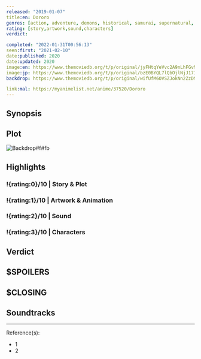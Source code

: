 ```yaml
---
released: "2019-01-07"
title:en: Dororo
genres: [action, adventure, demons, historical, samurai, supernatural, shounen]
rating: [story,artwork,sound,characters]
verdict:

completed: "2022-01-31T00:56:13"
seen:first: "2021-02-10"
date:published: 2020
date:updated: 2020
image:en: https://www.themoviedb.org/t/p/original/jyFHtqYeVvc2A9nLhFGvM49xGPg.jpg
image:jp: https://www.themoviedb.org/t/p/original/bzE0BYQL7lQbOjlNjJ171ytFpwc.jpg
backdrop: https://www.themoviedb.org/t/p/original/wifUfM6OVSZJokNn2ZzDMmjKcvv.jpg

link:mal: https://myanimelist.net/anime/37520/Dororo
---
```



## Synopsis

## Plot

![Backdrop#f#fb](https://www.themoviedb.org/t/p/original/AwB9OpmzC4sxkbu52Dzv9A7CfdG.jpg "Source: TMDB")

## Highlights

### !{rating:0}/10 | Story & Plot

### !{rating:1}/10 | Artwork & Animation

### !{rating:2}/10 | Sound

### !{rating:3}/10 | Characters

## Verdict

## $SPOILERS

## $CLOSING

## Soundtracks

***
Reference(s):

- 1
- 2
